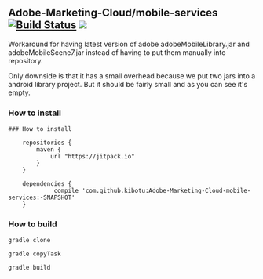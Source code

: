 Adobe-Marketing-Cloud/mobile-services [![Build Status](https://travis-ci.org/kibotu/Adobe-Marketing-Cloud-mobile-services.svg?branch=master)](https://travis-ci.org/kibotu/Adobe-Marketing-Cloud-mobile-services) [![](https://jitpack.io/v/kibotu/Adobe-Marketing-Cloud-mobile-services.svg)](https://jitpack.io/#kibotu/Adobe-Marketing-Cloud-mobile-services)
----------------------------------------------------------------------------------------------------------------------------------------------------------------------------------------------------------------------------------------------------------------------------------------------------------------------------------------------------------------

Workaround for having latest version of adobe adobeMobileLibrary.jar and adobeMobileScene7.jar instead of having to put them manually into repository.

Only downside is that it has a small overhead because we put two jars into a android library project. But it should be fairly small and as you can see it's empty.
 
    
### How to install

    ### How to install
    	
    	repositories {
    	    maven {
    	        url "https://jitpack.io"
    	    }
    	}
    		
    	dependencies {
                 compile 'com.github.kibotu:Adobe-Marketing-Cloud-mobile-services:-SNAPSHOT'
        }
        
### How to build

    gradle clone
    
    gradle copyTask
    
    gradle build